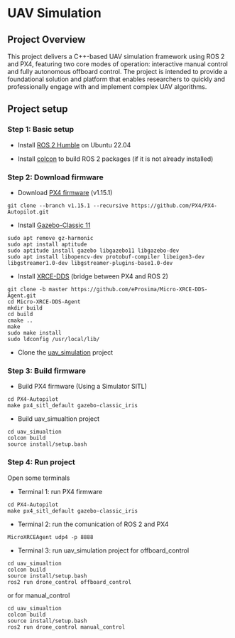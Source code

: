 # UAV Simulation

## Project Overview
This project delivers a C++-based UAV simulation framework using ROS 2 and PX4, featuring two core modes of operation: interactive manual control and fully autonomous offboard control. The project is intended to provide a foundational solution and platform that enables researchers to quickly and professionally engage with and implement complex UAV algorithms.

## Project setup

### Step 1: Basic setup

- Install [ROS 2 Humble](https://docs.ros.org/en/humble/Installation/Ubuntu-Install-Debs.html) on Ubuntu 22.04

- Install [colcon]() to build ROS 2 packages (if it is not already installed)

### Step 2: Download firmware

- Download [PX4 firmware](https://docs.px4.io/main/en/dev_setup/building_px4.html) (v1.15.1)
```
git clone --branch v1.15.1 --recursive https://github.com/PX4/PX4-Autopilot.git
```

- Install [Gazebo-Classic 11](https://docs.px4.io/main/en/sim_gazebo_classic/)
```
sudo apt remove gz-harmonic
sudo apt install aptitude
sudo aptitude install gazebo libgazebo11 libgazebo-dev
sudo apt install libopencv-dev protobuf-compiler libeigen3-dev libgstreamer1.0-dev libgstreamer-plugins-base1.0-dev
```

- Install [XRCE-DDS](https://docs.px4.io/main/en/ros2/user_guide.html#setup-micro-xrce-dds-agent-client) (bridge between PX4 and ROS 2)
```
git clone -b master https://github.com/eProsima/Micro-XRCE-DDS-Agent.git
cd Micro-XRCE-DDS-Agent
mkdir build
cd build
cmake ..
make
sudo make install
sudo ldconfig /usr/local/lib/
```

- Clone the [uav_simulation](https://github.com/mmhai202/uav_simulation) project

### Step 3: Build firmware

- Build PX4 firmware (Using a Simulator SITL)
```
cd PX4-Autopilot
make px4_sitl_default gazebo-classic_iris
```

- Build uav_simualtion project
```
cd uav_simualtion
colcon build
source install/setup.bash
```

### Step 4: Run project

Open some terminals

- Terminal 1: run PX4 firmware
```
cd PX4-Autopilot
make px4_sitl_default gazebo-classic_iris
```

- Terminal 2: run the comunication of ROS 2 and PX4
```
MicroXRCEAgent udp4 -p 8888
```

- Terminal 3: run uav_simulation project for offboard_control
```
cd uav_simualtion
colcon build
source install/setup.bash
ros2 run drone_control offboard_control
```
or for manual_control
```
cd uav_simualtion
colcon build
source install/setup.bash
ros2 run drone_control manual_control
```
